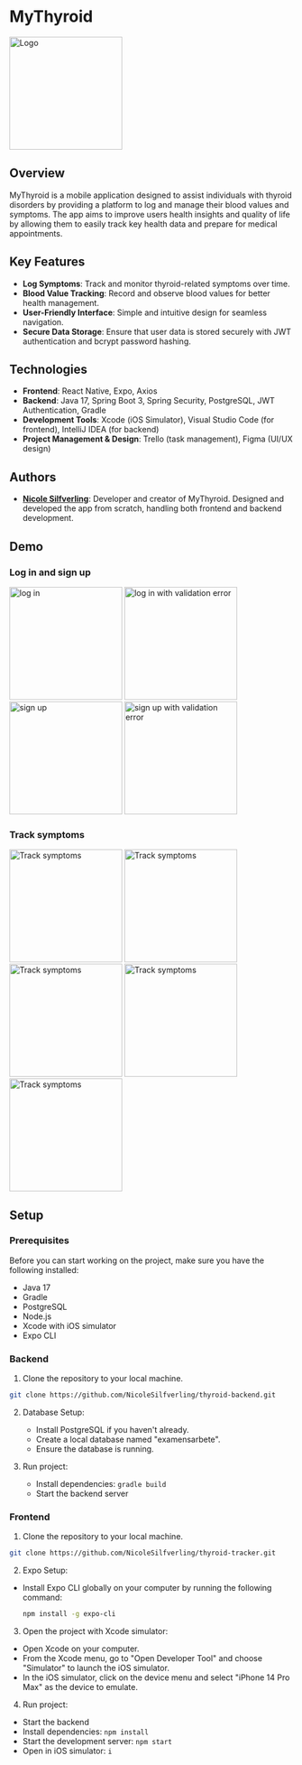 # MyThyroid
<img width="200" alt="Logo" src="https://github.com/user-attachments/assets/8c62c69c-74cb-4f36-ab55-ded52ee333d8" />


## Overview
MyThyroid is a mobile application designed to assist individuals with thyroid disorders by providing a platform to log and manage their blood values and symptoms. The app aims to improve users health insights and quality of life by allowing them to easily track key health data and prepare for medical appointments.

## Key Features
- **Log Symptoms**: Track and monitor thyroid-related symptoms over time.
- **Blood Value Tracking**: Record and observe blood values for better health management.
- **User-Friendly Interface**: Simple and intuitive design for seamless navigation.
- **Secure Data Storage**: Ensure that user data is stored securely with JWT authentication and bcrypt password hashing.

## Technologies
- **Frontend**: React Native, Expo, Axios
- **Backend**: Java 17, Spring Boot 3, Spring Security, PostgreSQL, JWT Authentication, Gradle
- **Development Tools**: Xcode (iOS Simulator), Visual Studio Code (for frontend), IntelliJ IDEA (for backend)
- **Project Management & Design**: Trello (task management), Figma (UI/UX design)



## Authors
- **[Nicole Silfverling](https://www.github.com/NicoleSilfverling)**: Developer and creator of MyThyroid. Designed and developed the app from scratch, handling both frontend and backend development.

## Demo
### Log in and sign up
<img src="https://github.com/user-attachments/assets/cf41cf39-a9ae-454e-841e-6d3c63cb9b4c" alt="log in" width="200">
<img src="https://github.com/user-attachments/assets/fa1572a9-697e-434c-a956-d081280885c6" alt="log in with validation error" width="200">


<img src="https://github.com/user-attachments/assets/0ee1943c-bf21-4add-bea1-b60e49f7202d" alt="sign up" width="200">
<img src="https://github.com/user-attachments/assets/136d64dd-d12c-4851-88da-a4b63ee6c64c" alt="sign up with validation error" width="200">


### Track symptoms

<img src="https://github.com/user-attachments/assets/e820dbe0-5161-4c03-b0d1-0a2500e5cf37" alt="Track symptoms" width="200">

<img src="https://github.com/user-attachments/assets/88da846c-067c-4e84-9a5b-c67ee71dd932" alt="Track symptoms" width="200">

<img src="https://github.com/user-attachments/assets/402b222b-5d06-4180-a008-31dd5a558c9e" alt="Track symptoms" width="200">

<img src="https://github.com/user-attachments/assets/6aacf5d5-9b6c-4a6e-8a10-96a58c2246ea" alt="Track symptoms" width="200">

<img src="https://github.com/user-attachments/assets/270799f3-68ad-49d8-ac59-aac6cd0d1a37" alt="Track symptoms" width="200">




## Setup
### Prerequisites
Before you can start working on the project, make sure you have the following installed:

- Java 17
- Gradle
- PostgreSQL
- Node.js
- Xcode with iOS simulator
- Expo CLI


### Backend

1. Clone the repository to your local machine.
```bash
git clone https://github.com/NicoleSilfverling/thyroid-backend.git
```
2. Database Setup:
   - Install PostgreSQL if you haven't already.
   - Create a local database named "examensarbete".
   - Ensure the database is running.

3. Run project:
   - Install dependencies: `gradle build`
   - Start the backend server



### Frontend
1. Clone the repository to your local machine.
```bash
git clone https://github.com/NicoleSilfverling/thyroid-tracker.git
```
2. Expo Setup:
  - Install Expo CLI globally on your computer by running the following command:
     ```bash
     npm install -g expo-cli
     ```
         
3. Open the project with Xcode simulator:
  - Open Xcode on your computer.
  - From the Xcode menu, go to "Open Developer Tool" and choose "Simulator" to launch the iOS simulator.
  - In the iOS simulator, click on the device menu and select "iPhone 14 Pro Max" as the device to emulate.

4. Run project:
  - Start the backend
  - Install dependencies: `npm install`
  - Start the development server: `npm start`
  - Open in iOS simulator: `i`











